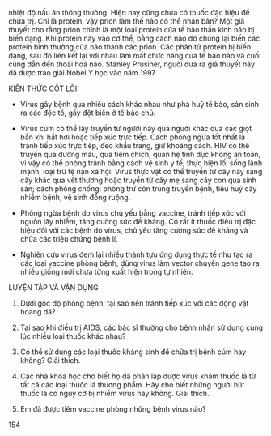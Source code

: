 nhiệt độ nấu ăn thông thường. Hiện nay cũng chưa có thuốc đặc hiệu để chữa trị. Chỉ là protein, vậy prion làm thế nào có thể nhân bản? Một giả thuyết cho rằng prion chính là một loại protein của tế bào thần kinh não bị biến dạng. Khi protein này vào cơ thể, bằng cách nào đó chúng lại biến các protein bình thường của não thành các prion. Các phân tử protein bị biến dạng, sau đó liên kết lại với nhau làm mất chức năng của tế bào não và cuối cùng dẫn đến thoái hoá não. Stanley Prusiner, người đưa ra giả thuyết này đã được trao giải Nobel Y học vào năm 1997.

KIẾN THỨC CỐT LÕI

- Virus gây bệnh qua nhiều cách khác nhau như phá huỷ tế bào, sản sinh ra các độc tố, gây đột biến ở tế bào chủ.

- Virus cúm có thể lây truyền từ người này qua người khác qua các giọt bắn khi hắt hơi hoặc tiếp xúc trực tiếp. Cách phòng ngừa tốt nhất là tránh tiếp xúc trực tiếp, đeo khẩu trang, giữ khoảng cách. HIV có thể truyền qua đường máu, qua tiêm chích, quan hệ tình dục không an toàn, vì vậy có thể phòng tránh bằng cách vệ sinh y tế, thực hiện lối sống lành mạnh, loại trừ tệ nạn xã hội. Virus thực vật có thể truyền từ cây này sang cây khác qua vết thương hoặc truyền từ cây mẹ sang cây con qua sinh sản; cách phòng chống: phòng trừ côn trùng truyền bệnh, tiêu huỷ cây nhiễm bệnh, vệ sinh đồng ruộng.

- Phòng ngừa bệnh do virus chủ yếu bằng vaccine, tránh tiếp xúc với nguồn lây nhiễm, tăng cường sức đề kháng. Có rất ít thuốc điều trị đặc hiệu đối với các bệnh do virus, chủ yếu tăng cường sức đề kháng và chữa các triệu chứng bệnh lí.

- Nghiên cứu virus đem lại nhiều thành tựu ứng dụng thực tế như tạo ra các loại vaccine phòng bệnh, dùng virus làm vector chuyển gene tạo ra nhiều giống mới chưa từng xuất hiện trong tự nhiên.

LUYỆN TẬP VÀ VẬN DỤNG

1. Dưới góc độ phòng bệnh, tại sao nên tránh tiếp xúc với các động vật hoang dã?

2. Tại sao khi điều trị AIDS, các bác sĩ thường cho bệnh nhân sử dụng cùng lúc nhiều loại thuốc khác nhau?

3. Có thể sử dụng các loại thuốc kháng sinh để chữa trị bệnh cúm hay không? Giải thích.

4. Các nhà khoa học cho biết họ đã phân lập được virus khám thuốc lá từ tất cả các loại thuốc lá thương phẩm. Hãy cho biết những người hút thuốc lá có nguy cơ bị nhiễm virus này không. Giải thích.

5. Em đã được tiêm vaccine phòng những bệnh virus nào?

154